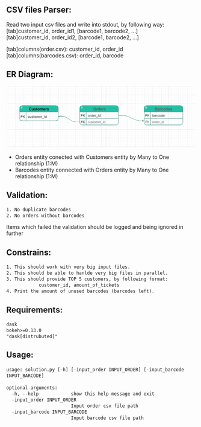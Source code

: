 CSV files Parser:
----------------

Read two input csv files and write into stdout, by following way:\
[tab]customer_id, order_id1, [barcode1, barcode2, ...]\
[tab]customer_id, order_id2, [barcode1, barcode2, ...]

[tab]columns(order.csv):  customer_id, order_id\
[tab]columns(barcodes.csv): order_id, barcode

ER Diagram:
----------

![plot](./Schema.png)

* Orders entity conected with Customers entity by Many to One relationship (1:M)
* Barcodes entity connected with Orders entity by Many to One relationship (1:M)



Validation:
----------

    1. No duplicate barcodes
    2. No orders without barcodes    
  Items which failed the validation should be logged and being ignored in further

Constrains:
----------

    1. This should work with very big input files.
    2. This should be able to hanlde very big files in parallel.
    3. This should provide TOP 5 customers, by following format:
                customer_id, amount_of_tickets
    4. Print the amount of unused barcodes (barcodes left).

Requirements:
------------
    dask
    bokeh>=0.13.0
    "dask[distrubuted]"

Usage:
-----

    usage: solution.py [-h] [-input_order INPUT_ORDER] [-input_barcode INPUT_BARCODE]

    optional arguments:
      -h, --help            show this help message and exit
      -input_order INPUT_ORDER
                            Input order csv file path
      -input_barcode INPUT_BARCODE
                            Input barcode csv file path


                    